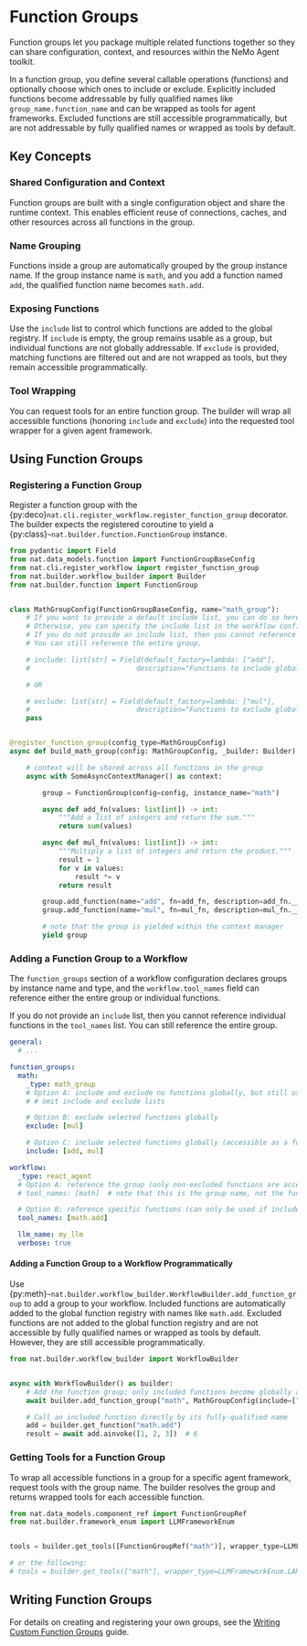 <!--
SPDX-FileCopyrightText: Copyright (c) 2025, NVIDIA CORPORATION & AFFILIATES. All rights reserved.
SPDX-License-Identifier: Apache-2.0

Licensed under the Apache License, Version 2.0 (the "License");
you may not use this file except in compliance with the License.
You may obtain a copy of the License at

http://www.apache.org/licenses/LICENSE-2.0

Unless required by applicable law or agreed to in writing, software
distributed under the License is distributed on an "AS IS" BASIS,
WITHOUT WARRANTIES OR CONDITIONS OF ANY KIND, either express or implied.
See the License for the specific language governing permissions and
limitations under the License.
-->

# Function Groups

Function groups let you package multiple related functions together so they can share configuration, context, and resources within the NeMo Agent toolkit.

In a function group, you define several callable operations (functions) and optionally choose which ones to include or exclude. Explicitly included functions become addressable by fully qualified names like `group_name.function_name` and can be wrapped as tools for agent frameworks. Excluded functions are still accessible programmatically, but are not addressable by fully qualified names or wrapped as tools by default.

## Key Concepts

### Shared Configuration and Context

Function groups are built with a single configuration object and share the runtime context. This enables efficient reuse of connections, caches, and other resources across all functions in the group.

### Name Grouping

Functions inside a group are automatically grouped by the group instance name. If the group instance name is `math`, and you add a function named `add`, the qualified function name becomes `math.add`.

### Exposing Functions

Use the `include` list to control which functions are added to the global registry. If `include` is empty, the group remains usable as a group, but individual functions are not globally addressable. If `exclude` is provided, matching functions are filtered out and are not wrapped as tools, but they remain accessible programmatically.

### Tool Wrapping

You can request tools for an entire function group. The builder will wrap all accessible functions (honoring `include` and `exclude`) into the requested tool wrapper for a given agent framework.

## Using Function Groups

### Registering a Function Group

Register a function group with the {py:deco}`nat.cli.register_workflow.register_function_group` decorator. The builder expects the registered coroutine to yield a {py:class}`~nat.builder.function.FunctionGroup` instance.

```python
from pydantic import Field
from nat.data_models.function import FunctionGroupBaseConfig
from nat.cli.register_workflow import register_function_group
from nat.builder.workflow_builder import Builder
from nat.builder.function import FunctionGroup


class MathGroupConfig(FunctionGroupBaseConfig, name="math_group"):
    # If you want to provide a default include list, you can do so here.
    # Otherwise, you can specify the include list in the workflow configuration.
    # If you do not provide an include list, then you cannot reference individual functions in the tool_names list.
    # You can still reference the entire group.

    # include: list[str] = Field(default_factory=lambda: ["add"],
    #                          description="Functions to include globally")

    # OR

    # exclude: list[str] = Field(default_factory=lambda: ["mul"],
    #                          description="Functions to exclude globally")
    pass


@register_function_group(config_type=MathGroupConfig)
async def build_math_group(config: MathGroupConfig, _builder: Builder):

    # context will be shared across all functions in the group
    async with SomeAsyncContextManager() as context:

        group = FunctionGroup(config=config, instance_name="math")

        async def add_fn(values: list[int]) -> int:
            """Add a list of integers and return the sum."""
            return sum(values)

        async def mul_fn(values: list[int]) -> int:
            """Multiply a list of integers and return the product."""
            result = 1
            for v in values:
                result *= v
            return result

        group.add_function(name="add", fn=add_fn, description=add_fn.__doc__)
        group.add_function(name="mul", fn=mul_fn, description=mul_fn.__doc__)

        # note that the group is yielded within the context manager
        yield group
```

### Adding a Function Group to a Workflow

The `function_groups` section of a workflow configuration declares groups by instance name and type, and the `workflow.tool_names` field can reference either the entire group or individual functions.

If you do not provide an `include` list, then you cannot reference individual functions in the `tool_names` list. You can still reference the entire group.

```yaml
general:
  # ...

function_groups:
  math:
    _type: math_group
    # Option A: include and exclude no functions globally, but still usable as a group
    # # omit include and exclude lists

    # Option B: exclude selected functions globally
    exclude: [mul]

    # Option C: include selected functions globally (accessible as a function named math.add, math.mul)
    include: [add, mul]

workflow:
  _type: react_agent
  # Option A: reference the group (only non-excluded functions are accessible)
  # tool_names: [math]  # note that this is the group name, not the function name

  # Option B: reference specific functions (can only be used if include list is provided)
  tool_names: [math.add]

  llm_name: my_llm
  verbose: true
```


#### Adding a Function Group to a Workflow Programmatically

Use {py:meth}`~nat.builder.workflow_builder.WorkflowBuilder.add_function_group` to add a group to your workflow. Included functions are automatically added to the global function registry with names like `math.add`. Excluded functions are not added to the global function registry and are not accessible by fully qualified names or wrapped as tools by default. However, they are still accessible programmatically.

```python
from nat.builder.workflow_builder import WorkflowBuilder


async with WorkflowBuilder() as builder:
    # Add the function group; only included functions become globally available
    await builder.add_function_group("math", MathGroupConfig(include=["add"]))

    # Call an included function directly by its fully-qualified name
    add = builder.get_function("math.add")
    result = await add.ainvoke([1, 2, 3])  # 6
```

### Getting Tools for a Function Group

To wrap all accessible functions in a group for a specific agent framework, request tools with the group name. The builder resolves the group and returns wrapped tools for each accessible function.

```python
from nat.data_models.component_ref import FunctionGroupRef
from nat.builder.framework_enum import LLMFrameworkEnum


tools = builder.get_tools([FunctionGroupRef("math")], wrapper_type=LLMFrameworkEnum.LANGCHAIN)

# or the following:
# tools = builder.get_tools(["math"], wrapper_type=LLMFrameworkEnum.LANGCHAIN)
```

## Writing Function Groups

For details on creating and registering your own groups, see the [Writing Custom Function Groups](../extend/function-groups.md) guide.
